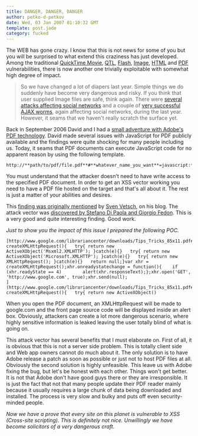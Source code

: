 ```yaml
---
title: DANGER, DANGER, DANGER
author: petko-d-petkov
date: Wed, 03 Jan 2007 01:10:32 GMT
template: post.jade
category: fucked
---
```


The WEB has gone crazy. I know that this is not news for some of you but you will be surprised to what extend this craziness has just developed. Among the traditional [QuickTime Movie](/blog/backdooring-quicktime-movies/), [QTL](/blog/backdooring-mp3-files/), [Flash](/blog/backdooring-flash-objects-receipt/), [Image](/blog/backdooring-images), [HTML](/blog/backdooring-web-pages) and [PDF](http://michaeldaw.org/md-hacks/backdooring-pdf-files/) vulnerabilities, there is now another one trivially exploitable with somewhat high degree of impact.

> So we have changed a lot of diapers last year. Simple things we do suddenly have become very dangerous and risky. If you think that user supplied Image files are safe, think again. There were [several attacks affecting social networks](/blog/myspace-quicktime-worm-follow-up) and a couple of [very successful AJAX worms](http://www.gnucitizen.org/topics/myspace-worms), again affecting social networks, during the last year. However, it seams that we haven't really scratch the surface yet.

Back in September 2006 David and I had a [small adventure with Adobe's PDF technology](http://michaeldaw.org/md-hacks/backdooring-pdf-files/). David made several issues with JavaScript for PDF publicly available and the findings were quite shocking for many people including us. Today, it seams that PDF documents can execute JavaScript code for no apparent reason by using the following template.

	http://**path/to/pdf/file.pdf**#**whatever_name_you_want**=javascript:**your_code_here**

You must understand that the attacker doesn't need to have write access to the specified PDF document. In order to get an XSS vector working you need to have a PDF file hosted on the target and that's all about it. The rest is just a matter of your abilities and desires.

This [finding was originally mentioned](http://www.disenchant.ch/blog/hacking-with-browser-plugins/34) by [Sven Vetsch](http://www.disenchant.ch/blog), on his blog. The attack vector was [discovered by Stefano Di Paola and Giorgio Fedon](http://events.ccc.de/congress/2006/Fahrplan/events/1602.en.html). This is a very good and quite interesting finding. Good work.

_Just to show you the impact of this issue I prepared the following POC._

    [http://www.google.com/librariancenter/downloads/Tips_Tricks_85x11.pdf#something=javascript:function createXMLHttpRequest(){   try{ return new ActiveXObject('Msxml2.XMLHTTP'); }catch(e){}   try{ return new ActiveXObject('Microsoft.XMLHTTP'); }catch(e){}   try{ return new XMLHttpRequest(); }catch(e){}   return null;}var xhr = createXMLHttpRequest();xhr.onreadystatechange = function(){    if (xhr.readyState == 4)        alert(xhr.responseText);};xhr.open('GET', 'http://www.google.com', true);xhr.send(null);
    ](http://www.google.com/librariancenter/downloads/Tips_Tricks_85x11.pdf#something=javascript:function createXMLHttpRequest(){   try{ return new ActiveXObject()

When you open the PDF document, an XMLHttpRequest will be made to google.com and the front page source code will be displayed inside an alert box. Obviously, attackers can create a lot more dangerous scenario, where highly sensitive information is leaked leaving the user totally blind of what is going on.

This attack vector has several benefits that I must elaborate on. First of all, it is obvious that this is not a server side problem. This is totally client side and Web app owners cannot do much about it. The only solution is to have Adobe release a patch as soon as possible or just not to host PDF files at all. Obviously the second solution is highly unfeasible. This leave us with Adobe fixing the bug, but let's be honest with each other. Things won't get better. It is not that Adobe don't have good guys there or they are irresponsible. It is just the fact that not that many people update their PDF reader mainly because it usually requires a large chunk of data being downloaded and installed. The process is very slow and bulky and puts off even security-minded people.

_Now we have a prove that every site on this planet is vulnerable to XSS (Cross-site scripting). This is definitely not nice. Unwillingly we have become solicitors of a very dangerous craft._
